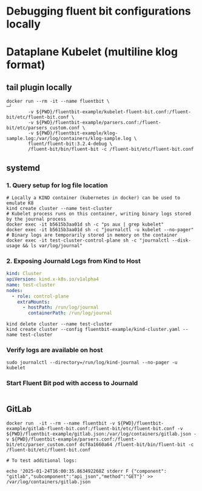 # Debugging fluent bit configurations locally

# Dataplane Kubelet (multiline klog format)

## tail plugin locally
```
docker run --rm -it --name fluentbit \                                                                         ─╯
        -v ${PWD}/fluentbit-example/kubelet-fluent-bit.conf:/fluent-bit/etc/fluent-bit.conf \
        -v ${PWD}/fluentbit-example/parsers.conf:/fluent-bit/etc/parsers_custom.conf \
        -v ${PWD}/fluentbit-example/klog-sample.log:/var/log/containers/klog-sample.log \
        fluent/fluent-bit:3.2.4-debug \
        /fluent-bit/bin/fluent-bit -c /fluent-bit/etc/fluent-bit.conf
```

## systemd
### 1. Query setup for log file location
``` shell
# Locally a KIND container (kubernetes in docker) can be used to emulate K8
kind create cluster --name test-cluster
# Kubelet process runs on this container, writing binary logs stored by the journal process
docker exec -it b5615b3aa01d sh -c "ps aux | grep kubelet"
docker exec -it b5615b3aa01d sh -c "journalctl -u kubelet --no-pager"
# Binary logs are temporarily stored in memory on the container
docker exec -it test-cluster-control-plane sh -c "journalctl --disk-usage && ls var/log/journal"
```
### 2. Exposing Journald Logs from Kind to Host

``` yaml
kind: Cluster
apiVersion: kind.x-k8s.io/v1alpha4
name: test-cluster
nodes:
  - role: control-plane
    extraMounts:
      - hostPath: /run/log/journal
        containerPath: /run/log/journal
```

``` shell
kind delete cluster --name test-cluster
kind create cluster --config fluentbit-example/kind-cluster.yaml --name test-cluster
```
### Verify logs are available on host

```
sudo journalctl --directory=/run/log/kind-journal --no-pager -u kubelet
```
### Start Fluent Bit pod with access to Journald

```

```

## GitLab

``` shell
docker run  -it --rm --name fluentbit -v ${PWD}/fluentbit-example/gitlab-fluent-bit.conf:/fluent-bit/etc/fluent-bit.conf -v ${PWD}/fluentbit-example/gitlab.json:/var/log/containers/gitlab.json -v ${PWD}/fluentbit-example/parsers.conf:/fluent-bit/etc/parser_custom.conf dcf8a1660a64 /fluent-bit/bin/fluent-bit -c /fluent-bit/etc/fluent-bit.conf
```

``` shell
# To test additional logs:

echo '2025-01-24T16:00:35.863492268Z stderr F {"component": "gitlab","subcomponent":"api_json","method":"GET"}' >> /var/log/containers/gitlab.json
```
